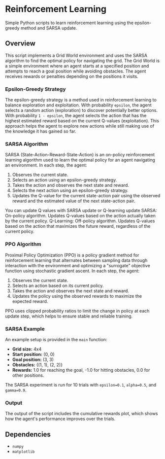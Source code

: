 # Reinforcement Learning  
  
Simple Python scripts to learn reinforcement learning using the epsilon-greedy method and SARSA update.  
  
## Overview  
  
This script implements a Grid World environment and uses the SARSA algorithm to find the optimal policy for navigating the grid. The Grid World is a simple environment where an agent starts at a specified position and attempts to reach a goal position while avoiding obstacles. The agent receives rewards or penalties depending on the positions it visits.  
  
### Epsilon-Greedy Strategy  
  
The epsilon-greedy strategy is a method used in reinforcement learning to balance exploration and exploitation. With probability `epsilon`, the agent selects a random action (exploration) to discover potentially better options. With probability `1 - epsilon`, the agent selects the action that has the highest estimated reward based on the current Q-values (exploitation). This approach helps the agent to explore new actions while still making use of the knowledge it has gained so far.  
  
### SARSA Algorithm  
  
SARSA (State-Action-Reward-State-Action) is an on-policy reinforcement learning algorithm used to learn the optimal policy for an agent navigating an environment. In each step, the agent:  
1. Observes the current state.  
2. Selects an action using an epsilon-greedy strategy.  
3. Takes the action and observes the next state and reward.  
4. Selects the next action using an epsilon-greedy strategy.  
5. Updates the Q-value for the current state-action pair using the observed reward and the estimated value of the next state-action pair.  
  
You can update Q values with SARSA update or Q-learning update
SARSA: On-policy algorithm. Updates Q-values based on the action actually taken by the current policy.
Q-Learning: Off-policy algorithm. Updates Q-values based on the action that maximizes the future reward, regardless of the current policy.

### PPO Algorithm
 
Proximal Policy Optimization (PPO) is a policy gradient method for reinforcement learning that alternates between sampling data through interaction with the environment and optimizing a "surrogate" objective function using stochastic gradient ascent. 
In each step, the agent:

1. Observes the current state.
2. Selects an action based on its current policy.
3. Takes the action and observes the next state and reward.
4. Updates the policy using the observed rewards to maximize the expected reward.

PPO uses clipped probability ratios to limit the change in policy at each update step, which helps to ensure stable and reliable training.

### SARSA Example  
  
An example setup is provided in the `main` function:  
- **Grid size:** 4x4  
- **Start position:** (0, 0)  
- **Goal position:** (3, 3)  
- **Obstacles:** {(1, 1), (2, 2)}  
- **Rewards:** 1.0 for reaching the goal, -1.0 for hitting obstacles, 0.0 for other positions.  
  
The SARSA experiment is run for 10 trials with `epsilon=0.1`, `alpha=0.5`, and `gamma=0.9`.  
  
### Output  
  
The output of the script includes the cumulative rewards plot, which shows how the agent's performance improves over the trials.  
  
## Dependencies  
  
- `numpy`  
- `matplotlib`  
  
